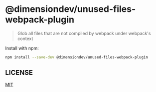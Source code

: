# @dimensiondev/unused-files-webpack-plugin

> Glob all files that are not compiled by webpack under webpack's context

Install with npm:

```bash
npm install --save-dev @dimensiondev/unused-files-webpack-plugin
```

## LICENSE

[MIT](LICENSE)

